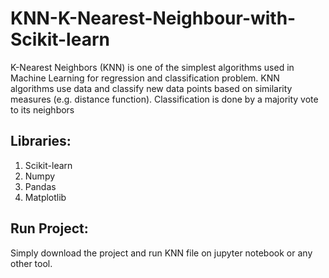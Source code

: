 # KNN-K-Nearest-Neighbour-with-Scikit-learn

K-Nearest Neighbors (KNN) is one of the simplest algorithms used in Machine Learning for regression and classification problem. KNN algorithms use data and classify new data points based on similarity measures (e.g. distance function). Classification is done by a majority vote to its neighbors

## Libraries:
1. Scikit-learn
2. Numpy
3. Pandas
4. Matplotlib

## Run Project:
Simply download the project and run KNN file on jupyter notebook or any other tool.
